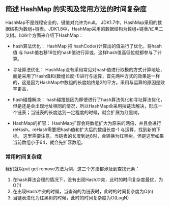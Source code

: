 

## 简述 HashMap 的实现及常用方法的时间复杂度

HashMap不是线程安全的，键值对允许为null。
JDK1.7中，HashMap采用的数据结构为数组+链表。JDK1.8中，HashMap采用的数据结构为数组+链表/红黑二叉树。以四个方面来介绍下HashMap：

* hash算法优化：
    HashMap 把 hashCode()计算出的值进行了优化，将hash值 与 hash值右移16位的hash值进行异或，这样hash值高低位就都参与了计算。
    
* 寻址算法优化：
    HashMap没有采用常见对hash值进行取模的方式计算地址，而是采用了Hash值和(数组长度-1)进行与运算，首先两种方式的效果是一样的，这是因为HashMap中数组的长度始终是2的平方。采用与运算的原因是效率更高，

* hash碰撞解决：
    hash碰撞是因为即便进行了hash算法优化和寻址算法优化，但是还是会出现地址相同的情况，所以HashMap会采用拉链法解决，形成一个链表；当链表的长度达到一定程度的时候，就会扩展为红黑树。
    
* HashMap的扩容：
    HashMap扩容会将数组扩大为原来的两倍，并且会进行reHash。reHash需要把hash值和扩大后的数组长度-1 与运算，找到新的下标。
    这里需要注意，当链表的长度到达8时，会转换为红黑树，但是这里如果当前数组小于64，就会先扩容数组。


### 常用时间复杂度
我们就以put get remove方法为例，这三个方法都涉及到查找元素：
1. 在hash算法合理的情况下，没有出现Hash冲突，此时的时间复杂度最优，为O(1)
2. 在出现Hash冲突的时候，当查询的为链表时，此时的时间复杂度为O(n)
3. 当链表进化为红黑树的时候，此时的时间复杂度为O(LogN)